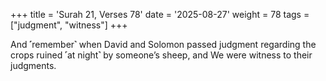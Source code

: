 +++
title = 'Surah 21, Verses 78'
date = '2025-08-27'
weight = 78
tags = ["judgment", "witness"]
+++

And ˹remember˺ when David and Solomon passed judgment regarding the crops ruined ˹at night˺ by someone’s sheep, and We were witness to their judgments.